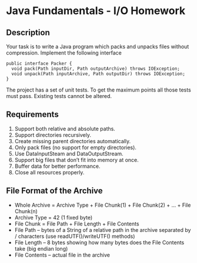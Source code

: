 Java Fundamentals - I/O Homework
===========

Description
----------

Your task is to write a Java program which packs and unpacks files without compression. Implement the following interface

```
public interface Packer {
  void pack(Path inputDir, Path outputArchive) throws IOException;
  void unpack(Path inputArchive, Path outputDir) throws IOException;
}
```

The project has a set of unit tests. To get the maximum points all those tests must pass. Existing tests cannot be altered.

Requirements
----------

1. Support both relative and absolute paths.
2. Support directories recursively.
3. Create missing parent directories automatically.
4. Only pack files (no support for empty directories).
5. Use DataInputSteam and DataOutputStream.
6. Support big files that don’t fit into memory at once.
7. Buffer data for better performance.
8. Close all resources properly.

File Format of the Archive
----------

* Whole Archive = Archive Type + File Chunk(1) + File Chunk(2) + … + File Chunk(n)
* Archive Type = 42 (1 fixed byte)
* File Chunk = File Path + File Length + File Contents
* File Path – bytes of a String of a relative path in the archive separated by / characters (use readUTF()/writeUTF() methods)
* File Length – 8 bytes showing how many bytes does the File Contents take (big endian long)
* File Contents – actual file in the archive

